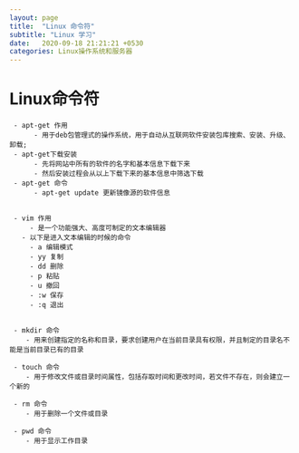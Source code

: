 ```yaml
---
layout: page
title:  "Linux 命令符"
subtitle: "Linux 学习"
date:   2020-09-18 21:21:21 +0530
categories: Linux操作系统和服务器 
--- 
```


# Linux命令符
     - apt-get 作用 
          - 用于deb包管理式的操作系统，用于自动从互联网软件安装包库搜索、安装、升级、卸载;
     - apt-get下载安装
          - 先将网站中所有的软件的名字和基本信息下载下来
          - 然后安装过程会从以上下载下来的基本信息中筛选下载
     - apt-get 命令 
          - apt-get update 更新镜像源的软件信息

    
     - vim 作用
         - 是一个功能强大、高度可制定的文本编辑器
       - 以下是进入文本编辑的时候的命令
         - a 编辑模式   
         - yy 复制
         - dd 删除
         - p 粘贴
         - u 撤回
         - :w 保存
         - :q 退出

     
     - mkdir 命令
        - 用来创建指定的名称和目录，要求创建用户在当前目录具有权限，并且制定的目录名不能是当前目录已有的目录
     
     - touch 命令
        - 用于修改文件或目录时间属性，包括存取时间和更改时间，若文件不存在，则会建立一个新的

     - rm 命令
        - 用于删除一个文件或目录

     - pwd 命令 
        - 用于显示工作目录        


